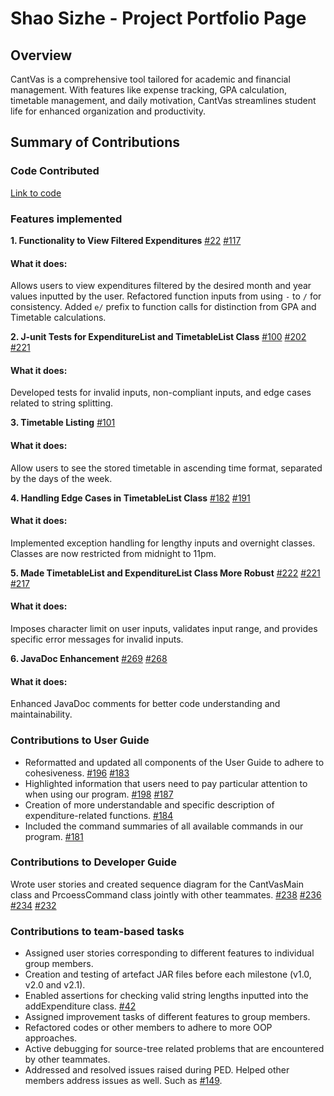 # Shao Sizhe - Project Portfolio Page

## Overview
CantVas is a comprehensive tool tailored for academic and financial management.
With features like expense tracking, GPA calculation, timetable management,
and daily motivation, CantVas streamlines student life for enhanced organization
and productivity.

## Summary of Contributions

### Code Contributed
[Link to code](https://nus-cs2113-ay2324s2.github.io/tp-dashboard/?search=heart&breakdown=true)

### Features implemented
**1. Functionality to View Filtered Expenditures**
[#22](https://github.com/AY2324S2-CS2113-W13-3/tp/pull/22)
[#117](https://github.com/AY2324S2-CS2113-W13-3/tp/pull/117)

#### What it does:

Allows users to view expenditures filtered by the desired month and year values inputted by the user.
Refactored function inputs from using `-` to `/` for consistency. Added `e/` prefix to function calls for
distinction from GPA and Timetable calculations.

**2. J-unit Tests for ExpenditureList and TimetableList Class**
[#100](https://github.com/AY2324S2-CS2113-W13-3/tp/pull/100)
[#202](https://github.com/AY2324S2-CS2113-W13-3/tp/pull/202)
[#221](https://github.com/AY2324S2-CS2113-W13-3/tp/pull/221)

#### What it does:

Developed tests for invalid inputs, non-compliant inputs, and edge cases related to string splitting.

**3. Timetable Listing**
[#101](https://github.com/AY2324S2-CS2113-W13-3/tp/pull/101)

#### What it does:

Allow users to see the stored timetable in ascending time format, separated by the days of the week.

**4. Handling Edge Cases in TimetableList Class**
[#182](https://github.com/AY2324S2-CS2113-W13-3/tp/pull/182)
[#191](https://github.com/AY2324S2-CS2113-W13-3/tp/pull/191)

#### What it does:

Implemented exception handling for lengthy inputs and overnight classes. 
Classes are now restricted from midnight to 11pm.

**5. Made TimetableList and ExpenditureList Class More Robust**
[#222](https://github.com/AY2324S2-CS2113-W13-3/tp/pull/222)
[#221](https://github.com/AY2324S2-CS2113-W13-3/tp/pull/221)
[#217](https://github.com/AY2324S2-CS2113-W13-3/tp/pull/217)

#### What it does:

Imposes character limit on user inputs, validates input range, and provides specific 
error messages for invalid inputs.

**6. JavaDoc Enhancement**
[#269](https://github.com/AY2324S2-CS2113-W13-3/tp/pull/269)
[#268](https://github.com/AY2324S2-CS2113-W13-3/tp/pull/268)

#### What it does:

Enhanced JavaDoc comments for better code understanding and maintainability.

### Contributions to User Guide

- Reformatted and updated all components of the User Guide to adhere to cohesiveness.
  [#196](https://github.com/AY2324S2-CS2113-W13-3/tp/pull/196)
  [#183](https://github.com/AY2324S2-CS2113-W13-3/tp/pull/183)
- Highlighted information that users need to pay particular attention to when using our program.
  [#198](https://github.com/AY2324S2-CS2113-W13-3/tp/pull/198)
  [#187](https://github.com/AY2324S2-CS2113-W13-3/tp/pull/187)
- Creation of more understandable and specific description of expenditure-related functions.
  [#184](https://github.com/AY2324S2-CS2113-W13-3/tp/pull/184)
- Included the command summaries of all available commands in our program.
  [#181](https://github.com/AY2324S2-CS2113-W13-3/tp/pull/181)

### Contributions to Developer Guide

Wrote user stories and created sequence diagram for the CantVasMain class and PrcoessCommand class
jointly with other teammates.
[#238](https://github.com/AY2324S2-CS2113-W13-3/tp/pull/238)
[#236](https://github.com/AY2324S2-CS2113-W13-3/tp/pull/236)
[#234](https://github.com/AY2324S2-CS2113-W13-3/tp/pull/234)
[#232](https://github.com/AY2324S2-CS2113-W13-3/tp/pull/232)


### Contributions to team-based tasks

- Assigned user stories corresponding to different features to individual group members.
- Creation and testing of artefact JAR files before each milestone (v1.0, v2.0 and v2.1).
- Enabled assertions for checking valid string lengths inputted into the addExpenditure class.
  [#42](https://github.com/AY2324S2-CS2113-W13-3/tp/pull/42)
- Assigned improvement tasks of different features to group members.
- Refactored codes or other members to adhere to more OOP approaches.
- Active debugging for source-tree related problems that are encountered by other teammates.
- Addressed and resolved issues raised during PED. Helped other members address issues as well. Such as 
  [#149](https://github.com/AY2324S2-CS2113-W13-3/tp/pull/195/commits).
